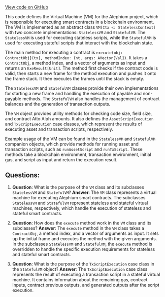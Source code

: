 [View code on GitHub](https://github.com/alephium/alephium/protocol/src/main/scala/org/alephium/protocol/vm/VM.scala)

This code defines the Virtual Machine (VM) for the Alephium project, which is responsible for executing smart contracts in a blockchain environment. The VM is implemented as an abstract class `VM[Ctx <: StatelessContext]` with two concrete implementations: `StatelessVM` and `StatefulVM`. The `StatelessVM` is used for executing stateless scripts, while the `StatefulVM` is used for executing stateful scripts that interact with the blockchain state.

The main method for executing a contract is `execute(obj: ContractObj[Ctx], methodIndex: Int, args: AVector[Val])`. It takes a `ContractObj`, a method index, and a vector of arguments as input and returns an `ExeResult[Unit]`. The method first checks if the contract code is valid, then starts a new frame for the method execution and pushes it onto the frame stack. It then executes the frames until the stack is empty.

The `StatelessVM` and `StatefulVM` classes provide their own implementations for starting a new frame and handling the execution of payable and non-payable methods. The `StatefulVM` also handles the management of contract balances and the generation of transaction outputs.

The `VM` object provides utility methods for checking code size, field size, and contract Atto Alph amounts. It also defines the `AssetScriptExecution` and `TxScriptExecution` case classes, which represent the results of executing asset and transaction scripts, respectively.

Example usage of the VM can be found in the `StatelessVM` and `StatefulVM` companion objects, which provide methods for running asset and transaction scripts, such as `runAssetScript` and `runTxScript`. These methods take a blockchain environment, transaction environment, initial gas, and script as input and return the execution result.
## Questions: 
 1. **Question**: What is the purpose of the `VM` class and its subclasses `StatelessVM` and `StatefulVM`?
   **Answer**: The `VM` class represents a virtual machine for executing Alephium smart contracts. The subclasses `StatelessVM` and `StatefulVM` represent stateless and stateful virtual machines, respectively, which handle the execution of stateless and stateful smart contracts.

2. **Question**: How does the `execute` method work in the `VM` class and its subclasses?
   **Answer**: The `execute` method in the `VM` class takes a `ContractObj`, a method index, and a vector of arguments as input. It sets up the initial frame and executes the method with the given arguments. In the subclasses `StatelessVM` and `StatefulVM`, the `execute` method is overridden to handle the specific execution requirements for stateless and stateful smart contracts.

3. **Question**: What is the purpose of the `TxScriptExecution` case class in the `StatefulVM` object?
   **Answer**: The `TxScriptExecution` case class represents the result of executing a transaction script in a stateful virtual machine. It contains information about the remaining gas, contract inputs, contract previous outputs, and generated outputs after the script execution.